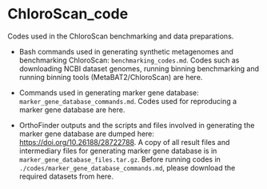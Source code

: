 # ChloroScan_code
Codes used in the ChloroScan benchmarking and data preparations. 

 - Bash commands used in generating synthetic metagenomes and benchmarking ChloroScan: ``benchmarking_codes.md``. Codes such as downloading NCBI dataset genomes, running binning benchmarking and running binning tools (MetaBAT2/ChloroScan) are here.

 - Commands used in generating marker gene database: ``marker_gene_database_commands.md``. Codes used for reproducing a marker gene database are here.
 
 - OrthoFinder outputs and the scripts and files involved in generating the marker gene database are dumped here: https://doi.org/10.26188/28722788. A copy of all result files and intermediary files for generating marker gene database is in ``marker_gene_database_files.tar.gz``. Before running codes in ``./codes/marker_gene_database_commands.md``, please download the required datasets from here.
